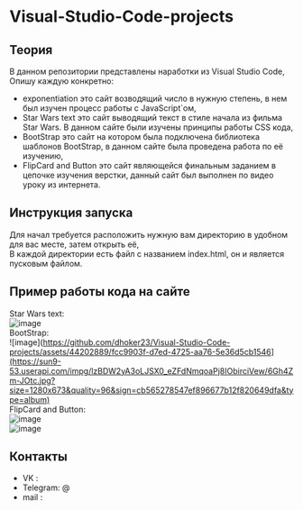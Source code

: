 # Visual-Studio-Code-projects
## Теория
В данном репозитории представлены наработки из Visual Studio Code, Опишу каждую конкретно:
- exponentiation это сайт возводящий число в нужную степень, в нем был изучен процесс работы с JavaScript`ом,
- Star Wars text это сайт выводящий текст в стиле начала из фильма Star Wars. В данном сайте были изучены принципы работы CSS кода,
- BootStrap это сайт на котором была подключена библиотека шаблонов BootStrap, в данном сайте была проведена работа по её изучению,
- FlipCard and Button это сайт являющейся финальным заданием в цепочке изучения верстки, данный сайт был выполнен по видео уроку из интернета.
## Инструкция запуска
Для начал требуется расположить нужную вам директорию в удобном для вас месте, затем открыть её,  
В каждой директории есть файл с названием index.html, он и является пусковым файлом.
## Пример работы кода на сайте
Star Wars text:  
![image](https://github.com/dhoker23/Visual-Studio-Code-projects/assets/44202889/ac48b275-c9cb-4a37-8246-27fee85f36ab)  
BootStrap:  
![image](https://github.com/dhoker23/Visual-Studio-Code-projects/assets/44202889/fcc9903f-d7ed-4725-aa76-5e36d5cb1546](https://sun9-53.userapi.com/impg/lzBDW2yA3oLJSX0_eZFdNmqoaPj8IObirciVew/6Gh4Zm-JOtc.jpg?size=1280x673&quality=96&sign=cb565278547ef896677b12f820649dfa&type=album)  
FlipCard and Button:  
![image](https://github.com/dhoker23/Visual-Studio-Code-projects/assets/44202889/9a26e809-16af-49b1-b80e-6e0119e40828)  
![image](https://github.com/dhoker23/Visual-Studio-Code-projects/assets/44202889/2556aec5-10ee-4d5e-873c-c07fb0e95c66)  
## Контакты
- VK :
- Telegram: @
- mail :

